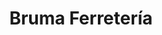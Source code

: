 ---
title: "Bruma Ferretería"
url: /ciudad-autonoma-de-buenos-aires/bruma-ferreteria/
shop: hardware
---
